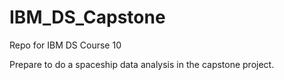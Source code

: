 # IBM_DS_Capstone
Repo for IBM DS Course 10

Prepare to do a spaceship data analysis in the capstone project.
